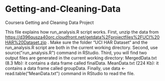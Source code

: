 # Getting-and-Cleaning-Data
Coursera Getting and Cleaning Data Project


This file explains how run_analysis.R script works.
First, unzip the data from https://d396qusza40orc.cloudfront.net/getdata%2Fprojectfiles%2FUCI%20HAR%20Dataset.zip .
Make sure the folder “UCI HAR Dataset“ and the run_analysis.R script are both in the current working directory.
Second, use source("run_analysis.R") command in RStudio.
Third, you will find two output files are generated in the current working directory:
    MergedData.txt (8.3 Mb): it contains a data frame called finalData.
    MeanData.txt (224 Kb): it contains a data frame called groupData.
Finally, use data <- read.table(“MeanData.txt") command in RStudio to read the file. 
